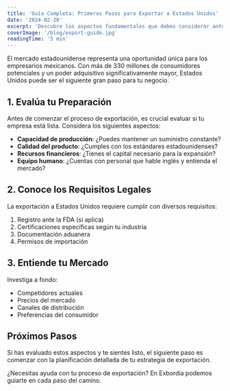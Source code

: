 ```yaml
---
title: 'Guía Completa: Primeros Pasos para Exportar a Estados Unidos'
date: '2024-02-20'
excerpt: 'Descubre los aspectos fundamentales que debes considerar antes de comenzar tu proceso de exportación a Estados Unidos.'
coverImage: '/blog/export-guide.jpg'
readingTime: '5 min'
---
```


El mercado estadounidense representa una oportunidad única para los empresarios mexicanos. Con más de 330 millones de consumidores potenciales y un poder adquisitivo significativamente mayor, Estados Unidos puede ser el siguiente gran paso para tu negocio.

## 1. Evalúa tu Preparación

Antes de comenzar el proceso de exportación, es crucial evaluar si tu empresa está lista. Considera los siguientes aspectos:

- **Capacidad de producción**: ¿Puedes mantener un suministro constante?
- **Calidad del producto**: ¿Cumples con los estándares estadounidenses?
- **Recursos financieros**: ¿Tienes el capital necesario para la expansión?
- **Equipo humano**: ¿Cuentas con personal que hable inglés y entienda el mercado?

## 2. Conoce los Requisitos Legales

La exportación a Estados Unidos requiere cumplir con diversos requisitos:

1. Registro ante la FDA (si aplica)
2. Certificaciones específicas según tu industria
3. Documentación aduanera
4. Permisos de importación

## 3. Entiende tu Mercado

Investiga a fondo:
- Competidores actuales
- Precios del mercado
- Canales de distribución
- Preferencias del consumidor

## Próximos Pasos

Si has evaluado estos aspectos y te sientes listo, el siguiente paso es comenzar con la planificación detallada de tu estrategia de exportación.

¿Necesitas ayuda con tu proceso de exportación? En Exbordia podemos guiarte en cada paso del camino. 